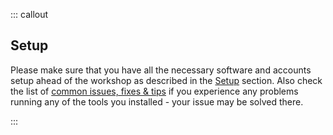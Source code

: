 ::: callout

## Setup

Please make sure that you have all the necessary software and accounts setup ahead of the workshop
as described in the [Setup](learners/learner-setup.md) section.
Also check the list of [common issues, fixes \& tips](learners/common-issues.md)
if you experience any problems running any of the tools you installed -
your issue may be solved there.

:::
